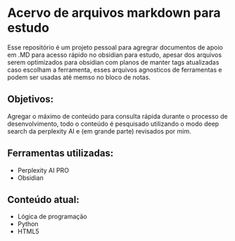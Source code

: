 # Acervo de arquivos markdown para estudo

Esse repositório é um projeto pessoal para agregrar documentos de apoio em .MD para acesso rápido no obsidian para estudo, apesar dos arquivos serem optimizados para obsidian com planos
de manter tags atualizadas caso escolham a ferramenta, esses arquivos agnosticos de ferramentas e podem ser usadas até memso no bloco de notas.

## Objetivos:

Agregar o máximo de conteúdo para consulta rápida durante o processo de desenvolvimento, todo o conteúdo é pesquisado utilizando o modo deep search da perplexity AI e (em grande parte)
revisados por mim.

## Ferramentas utilizadas:

* Perplexity AI PRO
* Obsidian

## Conteúdo atual:
* Lógica de programação
* Python
* HTML5
